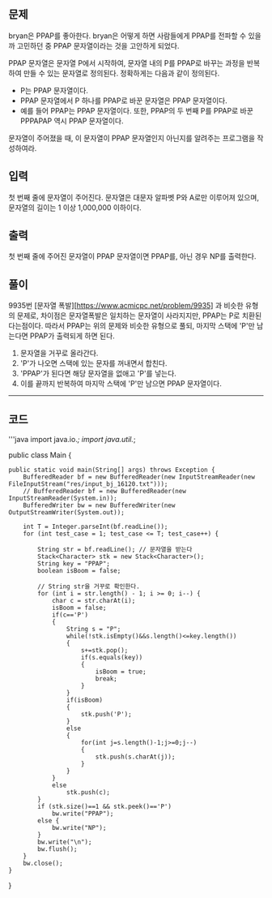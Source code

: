 문제
-----------------
bryan은 PPAP를 좋아한다. bryan은 어떻게 하면 사람들에게 PPAP를 전파할 수 있을까 고민하던 중 PPAP 문자열이라는 것을 고안하게 되었다.

PPAP 문자열은 문자열 P에서 시작하여, 문자열 내의 P를 PPAP로 바꾸는 과정을 반복하여 만들 수 있는 문자열로 정의된다. 정확하게는 다음과 같이 정의된다.

* P는 PPAP 문자열이다.
* PPAP 문자열에서 P 하나를 PPAP로 바꾼 문자열은 PPAP 문자열이다.
* 예를 들어 PPAP는 PPAP 문자열이다. 또한, PPAP의 두 번째 P를 PPAP로 바꾼 PPPAPAP 역시 PPAP 문자열이다.

문자열이 주어졌을 때, 이 문자열이 PPAP 문자열인지 아닌지를 알려주는 프로그램을 작성하여라.

입력
----------------
첫 번째 줄에 문자열이 주어진다. 문자열은 대문자 알파벳 P와 A로만 이루어져 있으며, 문자열의 길이는 1 이상 1,000,000 이하이다.

출력
----------------
첫 번째 줄에 주어진 문자열이 PPAP 문자열이면 PPAP를, 아닌 경우 NP를 출력한다.

풀이
----------------
9935번 [문자열 폭발][https://www.acmicpc.net/problem/9935] 과 비슷한 유형의 문제로,
차이점은 문자열폭발은 일치하는 문자열이 사라지지만, PPAP는 P로 치환된다는점이다.
따라서 PPAP는 위의 문제와 비슷한 유형으로 풀되, 마지막 스택에 'P'만 남는다면 PPAP가 출력되게 하면 된다.
  1. 문자열을 거꾸로 올라간다.
  2. 'P'가 나오면 스택에 있는 문자를 꺼내면서 합친다.
  3. 'PPAP'가 된다면 해당 문자열을 없애고 'P'를 넣는다.
  4. 이를 끝까지 반복하여 마지막 스택에 'P'만 남으면 PPAP 문자열이다.


***

코드
---------------

'''java
import java.io.*;
import java.util.*;

public class Main {

	public static void main(String[] args) throws Exception {
		BufferedReader bf = new BufferedReader(new InputStreamReader(new FileInputStream("res/input_bj_16120.txt")));
		// BufferedReader bf = new BufferedReader(new InputStreamReader(System.in));
		BufferedWriter bw = new BufferedWriter(new OutputStreamWriter(System.out));
		
		int T = Integer.parseInt(bf.readLine());
		for (int test_case = 1; test_case <= T; test_case++) {
			
			String str = bf.readLine(); // 문자열을 받는다
			Stack<Character> stk = new Stack<Character>();
			String key = "PPAP";
			boolean isBoom = false;
			
			// String str을 거꾸로 확인한다.
			for (int i = str.length() - 1; i >= 0; i--) {
				char c = str.charAt(i);
				isBoom = false;
				if(c=='P')
				{
					String s = "P";
					while(!stk.isEmpty()&&s.length()<=key.length())
					{
						s+=stk.pop();
						if(s.equals(key))
						{
							isBoom = true;
							break;
						}
					}
					if(isBoom)
					{
						stk.push('P');
					}
					else
					{
						for(int j=s.length()-1;j>=0;j--)
						{
							stk.push(s.charAt(j));
						}
					}
				}
				else
					stk.push(c);
			}		
			if (stk.size()==1 && stk.peek()=='P')
				bw.write("PPAP");
			else {
				bw.write("NP");
			}
			bw.write("\n");
			bw.flush();
		}
		bw.close();
	}

}
